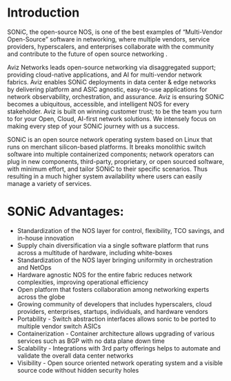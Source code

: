 # Introduction 

SONiC, the open-source NOS, is one of the best examples of “Multi-Vendor Open-Source” software in networking, where multiple vendors, service providers, hyperscalers, and enterprises collaborate with the community and contribute to the future of open source networking .


Aviz Networks leads open-source networking via disaggregated support; providing cloud-native applications, and AI for multi-vendor network fabrics. Aviz enables SONiC deployments in data center & edge networks by delivering platform and ASIC agnostic, easy-to-use applications for network observability, orchestration, and assurance. Aviz is ensuring SONiC becomes a ubiquitous, accessible, and intelligent NOS for every stakeholder. Aviz is built on winning customer trust; to be the team you turn to for your Open, Cloud, AI-first network solutions. We intensely focus on making every step of your SONiC journey with us a success.

SONiC is an open source network operating system based on Linux that runs on merchant silicon-based platforms. It breaks monolithic switch soſtware into multiple containerized components; network operators can plug in new components, third-party, proprietary, or open sourced soſtware, with minimum effort, and tailor SONiC to their specific scenarios. Thus resulting in a much higher system availability where users can easily manage a variety of services.


# SONiC Advantages:

- Standardization of the NOS layer for control, flexibility, TCO savings, and in-house innovation 
- Supply chain diversification via a single software platform that runs across a multitude of hardware, including white-boxes
- Standardization of the NOS layer bringing uniformity in orchestration and NetOps
- Hardware agnostic NOS for the entire fabric reduces network complexities, improving operational efficiency
- Open platform that fosters collaboration among networking experts across the globe 
- Growing community of developers that includes hyperscalers, cloud providers, enterprises, startups, individuals, and hardware vendors
- Portability - Switch abstraction interfaces allows sonic to be ported to multiple vendor switch ASICs
- Containerization  - Container architecture allows upgrading of various services such as BGP with no data plane down time
- Scalability - Integrations with 3rd party offerings helps to automate and validate the overall data center networks 
- Visibility - Open source oriented network operating system and a visible source code without hidden security holes




